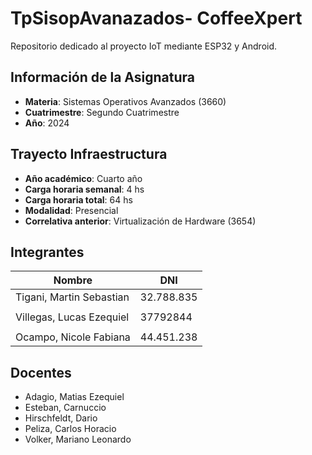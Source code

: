 # TpSisopAvanazados- CoffeeXpert
Repositorio dedicado al proyecto IoT mediante ESP32 y Android.

## Información de la Asignatura
* **Materia**: Sistemas Operativos Avanzados (3660)
* **Cuatrimestre**: Segundo Cuatrimestre
* **Año**: 2024

## Trayecto Infraestructura
* **Año académico**: Cuarto año
* **Carga horaria semanal**: 4 hs
* **Carga horaria total**: 64 hs
* **Modalidad**: Presencial
* **Correlativa anterior**: Virtualización de Hardware (3654)

## Integrantes
| Nombre | DNI |
|--|--|
| Tigani, Martin Sebastian | 32.788.835|
|  |  |
| Villegas, Lucas Ezequiel | 37792844 |
|  |  |
| Ocampo, Nicole Fabiana | 44.451.238 |

## Docentes
* Adagio, Matias Ezequiel
* Esteban, Carnuccio
* Hirschfeldt, Dario
* Peliza, Carlos Horacio
* Volker, Mariano Leonardo
